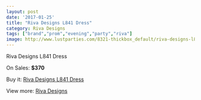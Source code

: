 ```yaml
---
layout: post
date: '2017-01-25'
title: "Riva Designs L841 Dress"
category: Riva Designs
tags: ["brand","prom","evening","party","riva"]
image: http://www.lustparties.com/8321-thickbox_default/riva-designs-l841-dress.jpg
---
```

Riva Designs L841 Dress

On Sales: **$370**
<a href="https://www.lustparties.com/en/riva-designs/2799-riva-designs-l841-dress.html"><amp-img layout="responsive" width="600" height="600" src="//www.lustparties.com/8321-thickbox_default/riva-designs-l841-dress.jpg" alt="Riva Designs L841 Dress 0" /></a>

Buy it: [Riva Designs L841 Dress](https://www.lustparties.com/en/riva-designs/2799-riva-designs-l841-dress.html "Riva Designs L841 Dress")

View more: [Riva Designs](https://www.lustparties.com/en/6-riva-designs "Riva Designs")